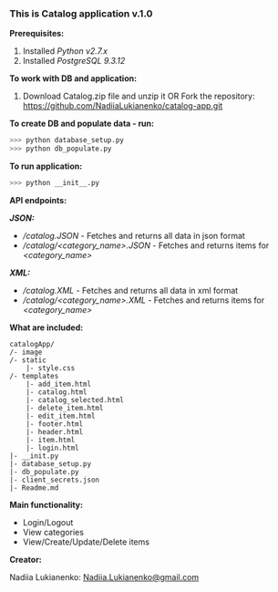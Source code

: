 ### This is Catalog application v.1.0
**Prerequisites:**

1. Installed *Python v2.7.x*
2. Installed *PostgreSQL 9.3.12*

**To work with DB and application:**

1. Download Catalog.zip file and unzip it OR Fork the repository:
    https://github.com/NadiiaLukianenko/catalog-app.git

**To create DB and populate data - run:**
```sh
>>> python database_setup.py
>>> python db_populate.py
```
**To run application:**
```sh
>>> python __init__.py
```
**API endpoints:**

***JSON:***

* */catalog.JSON* - Fetches and returns all data in json format
* */catalog/\<category_name\>.JSON* - Fetches and returns items for *\<category_name\>*

***XML:***

* */catalog.XML* - Fetches and returns all data in xml format
* */catalog/\<category_name\>.XML* - Fetches and returns items for *\<category_name\>*

**What are included:**
```
catalogApp/
/- image
/- static
    |- style.css
/- templates
    |- add_item.html
    |- catalog.html
    |- catalog_selected.html
    |- delete_item.html
    |- edit_item.html
    |- footer.html
    |- header.html
    |- item.html
    |- login.html
|- __init.py
|- database_setup.py
|- db_populate.py
|- client_secrets.json
|- Readme.md
```

**Main functionality:**

* Login/Logout
* View categories
* View/Create/Update/Delete items

**Creator:**

Nadiia Lukianenko: Nadiia.Lukianenko@gmail.com

